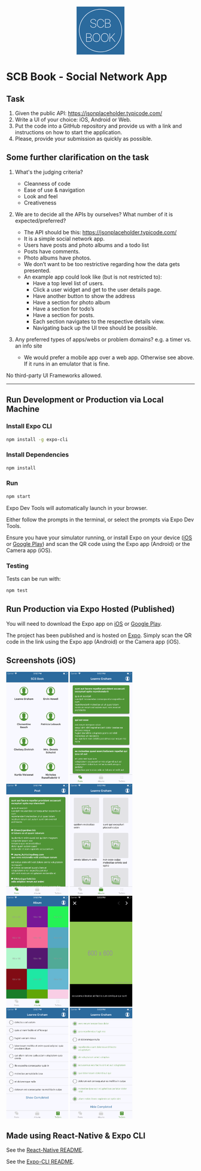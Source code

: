 <p align="center">
  <a href="https://expo.io/@robhung/scb-social-networking-app">
    <img src="./assets/images/icon-128.png" alt="SCB Book" />
  </a>
</p>

# SCB Book - Social Network App

## Task

1. Given the public API: https://jsonplaceholder.typicode.com/
2. Write a UI of your choice: iOS, Android or Web.
3. Put the code into a GitHub repository and provide us with a link and instructions on how to start the application.
4. Please, provide your submission as quickly as possible.

## Some further clarification on the task

1. What's the judging criteria?

   - Cleanness of code
   - Ease of use & navigation
   - Look and feel
   - Creativeness

2. We are to decide all the APIs by ourselves? What number of it is expected/preferred?

   - The API should be this: https://jsonplaceholder.typicode.com/
   - It is a simple social network app.
   - Users have posts and photo albums and a todo list
   - Posts have comments.
   - Photo albums have photos.
   - We don’t want to be too restrictive regarding how the data gets presented.
   - An example app could look like (but is not restricted to):
     - Have a top level list of users.
     - Click a user widget and get to the user details page.
     - Have another button to show the address
     - Have a section for photo album
     - Have a section for todo’s
     - Have a section for posts.
     - Each section navigates to the respective details view.
     - Navigating back up the UI tree should be possible.

3. Any preferred types of apps/webs or problem domains? e.g. a timer vs. an info site
   - We would prefer a mobile app over a web app. Otherwise see above. If it runs in an emulator that is fine.

No third-party UI Frameworks allowed.

---

## Run Development or Production via Local Machine

### Install Expo CLI

```bash
npm install -g expo-cli
```

### Install Dependencies

```bash
npm install
```

### Run

```bash
npm start
```

Expo Dev Tools will automatically launch in your browser.

Either follow the prompts in the terminal, or select the prompts via Expo Dev Tools.

Ensure you have your simulator running, or install Expo on your device ([iOS](https://itunes.apple.com/app/apple-store/id982107779) or [Google Play](https://play.google.com/store/apps/details?id=host.exp.exponent&referrer=www)) and scan the QR code using the Expo app (Android) or the Camera app (iOS).

### Testing

Tests can be run with:

```bash
npm test
```

## Run Production via Expo Hosted (Published)

You will need to download the Expo app on [iOS](https://itunes.apple.com/app/apple-store/id982107779) or [Google Play](https://play.google.com/store/apps/details?id=host.exp.exponent&referrer=www).

The project has been published and is hosted on [Expo](https://expo.io/@robhung/scb-social-networking-app). Simply scan the QR code in the link using the Expo app (Android) or the Camera app (iOS).

## Screenshots (iOS)

<img src="./assets/images/users@iPhone_8.png" alt="Users" width="33%"/>
<img src="./assets/images/posts@iPhone_8.png" alt="Posts" width="33%"/>
<img src="./assets/images/postComments@iPhone_8.png" alt="PostComments" width="33%"/>
<img src="./assets/images/albums@iPhone_8.png" alt="Albums" width="33%"/>
<img src="./assets/images/albumPhotos@iPhone_8.png" alt="Album Photos" width="33%"/>
<img src="./assets/images/photo@iPhone_8.png" alt="Photo" width="33%"/>
<img src="./assets/images/todos@iPhone_8.png" alt="Todos" width="33%"/>
<img src="./assets/images/todosCompleted@iPhone_8.png" alt="TodosCompleted" width="33%"/>

## Made using React-Native & Expo CLI

See the [React-Native README](https://github.com/facebook/react-native/blob/master/README.md).

See the [Expo-CLI README](https://github.com/expo/expo-cli/blob/master/README.md).
